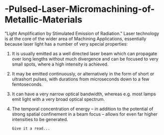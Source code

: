 # -Pulsed-Laser-Micromachining-of-Metallic-Materials

"Light Amplification by Stimulated Emission of Radiation."
Laser technology is at the core of the wider area of Machining Applications, essentially because laser light has a number of very special properties:

1. It is usually emitted as a well directed laser beam which can propagate over long lengths without much divergence and can be focused to very small spots, where a high intensity is achieved.
2. It may be emitted continuously, or alternatively in the form of short or ultrashort pulses, with durations from microseconds down to a few femtoseconds.
3. It can have a very narrow optical bandwidth, whereas e.g. most lamps emit light with a very broad optical spectrum.
4. The temporal concentration of energy – in addition to the potential of strong spatial confinement in a beam focus – allows for even far higher intensities to be generated.
       
       
       Give it a read...
